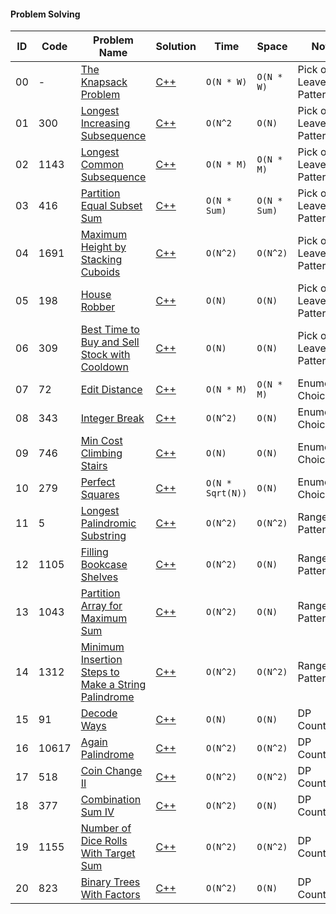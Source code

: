 #### Problem Solving
|ID|  Code  | Problem Name    |  Solution       |  Time           | Space           | Note          | 
|---|----|---------------- | --------------- | --------------- | --------------- | ------------- |
|00|-|[The Knapsack Problem](https://www.spoj.com/problems/KNAPSACK/)|[C++](https://github.com/Ali-Elshorpagi/algorithms/blob/main/DP/pick_or_leave_pattern/SPOJ_Knapsack.cpp)|`O(N * W)`|`O(N * W)`|Pick or Leave Pattern|
|01|300|[Longest Increasing Subsequence](https://leetcode.com/problems/longest-increasing-subsequence/)|[C++](https://github.com/Ali-Elshorpagi/algorithms/blob/main/DP/pick_or_leave_pattern/LeetCode_300.cpp)|`O(N^2`|`O(N)`|Pick or Leave Pattern|
|02|1143|[Longest Common Subsequence](https://leetcode.com/problems/longest-common-subsequence/)|[C++](https://github.com/Ali-Elshorpagi/algorithms/blob/main/DP/pick_or_leave_pattern/LeetCode_1143.cpp)|`O(N * M)`|`O(N * M)`|Pick or Leave Pattern|
|03|416|[Partition Equal Subset Sum](https://leetcode.com/problems/partition-equal-subset-sum/)|[C++](https://github.com/Ali-Elshorpagi/algorithms/blob/main/DP/pick_or_leave_pattern/LeetCode_416.cpp)|`O(N * Sum)`|`O(N * Sum)`|Pick or Leave Pattern|
|04|1691|[Maximum Height by Stacking Cuboids](https://leetcode.com/problems/maximum-height-by-stacking-cuboids/)|[C++](https://github.com/Ali-Elshorpagi/algorithms/blob/main/DP/pick_or_leave_pattern/LeetCode_1691.cpp)|`O(N^2)`|`O(N^2)`|Pick or Leave Pattern|
|05|198|[House Robber](https://leetcode.com/problems/house-robber/)|[C++](https://github.com/Ali-Elshorpagi/algorithms/blob/main/DP/pick_or_leave_pattern/LeetCode_198.cpp)|`O(N)`|`O(N)`|Pick or Leave Pattern|
|06|309|[Best Time to Buy and Sell Stock with Cooldown](https://leetcode.com/problems/best-time-to-buy-and-sell-stock-with-cooldown/)|[C++](https://github.com/Ali-Elshorpagi/algorithms/blob/main/DP/pick_or_leave_pattern/LeetCode_309.cpp)|`O(N)`|`O(N)`|Pick or Leave Pattern|
|07|72|[Edit Distance](https://leetcode.com/problems/edit-distance/)|[C++](https://github.com/Ali-Elshorpagi/algorithms/blob/main/DP/enumerate_choices/LeetCode_72.cpp)|`O(N * M)`|`O(N * M)`|Enumerate Choices|
|08|343|[Integer Break](https://leetcode.com/problems/integer-break/)|[C++](https://github.com/Ali-Elshorpagi/algorithms/blob/main/DP/enumerate_choices/LeetCode_343.cpp)|`O(N^2)`|`O(N)`|Enumerate Choices|
|09|746|[Min Cost Climbing Stairs](https://leetcode.com/problems/min-cost-climbing-stairs/)|[C++](https://github.com/Ali-Elshorpagi/algorithms/blob/main/DP/enumerate_choices/LeetCode_746.cpp)|`O(N)`|`O(N)`|Enumerate Choices|
|10|279|[Perfect Squares](https://leetcode.com/problems/perfect-squares/)|[C++](https://github.com/Ali-Elshorpagi/algorithms/blob/main/DP/enumerate_choices/LeetCode_279.cpp)|`O(N * Sqrt(N))`|`O(N)`|Enumerate Choices|
|11|5|[Longest Palindromic Substring](https://leetcode.com/problems/longest-palindromic-substring/)|[C++](https://github.com/Ali-Elshorpagi/algorithms/blob/main/DP/range_patterns/LeetCode_5.cpp)|`O(N^2)`|`O(N^2)`|Range Patterns|
|12|1105|[Filling Bookcase Shelves](https://leetcode.com/problems/filling-bookcase-shelves/)|[C++](https://github.com/Ali-Elshorpagi/algorithms/blob/main/DP/range_patterns/LeetCode_1105.cpp)|`O(N^2)`|`O(N)`|Range Patterns|
|13|1043|[Partition Array for Maximum Sum](https://leetcode.com/problems/partition-array-for-maximum-sum/)|[C++](https://github.com/Ali-Elshorpagi/algorithms/blob/main/DP/range_patterns/LeetCode_1043.cpp)|`O(N^2)`|`O(N)`|Range Patterns|
|14|1312|[Minimum Insertion Steps to Make a String Palindrome](https://leetcode.com/problems/minimum-insertion-steps-to-make-a-string-palindrome/)|[C++](https://github.com/Ali-Elshorpagi/algorithms/blob/main/DP/range_patterns/LeetCode_1312.cpp)|`O(N^2)`|`O(N^2)`|Range Patterns|
|15|91|[Decode Ways](https://leetcode.com/problems/decode-ways/)|[C++](https://github.com/Ali-Elshorpagi/algorithms/blob/main/DP/dp_counting/LeetCode_91.cpp)|`O(N)`|`O(N)`|DP Counting|
|16|10617|[Again Palindrome](https://onlinejudge.org/index.php?option=com_onlinejudge&Itemid=8&page=show_problem&problem=1558)|[C++](https://github.com/Ali-Elshorpagi/algorithms/blob/main/DP/dp_counting/UVA_10617.cpp)|`O(N^2)`|`O(N^2)`|DP Counting|
|17|518|[Coin Change II](https://leetcode.com/problems/coin-change-2/)|[C++](https://github.com/Ali-Elshorpagi/algorithms/blob/main/DP/dp_counting/LeetCode_518.cpp)|`O(N^2)`|`O(N^2)`|DP Counting|
|18|377|[Combination Sum IV](https://leetcode.com/problems/combination-sum-iv/)|[C++](https://github.com/Ali-Elshorpagi/algorithms/blob/main/DP/dp_counting/LeetCode_377.cpp)|`O(N^2)`|`O(N)`|DP Counting|
|19|1155|[Number of Dice Rolls With Target Sum](https://leetcode.com/problems/number-of-dice-rolls-with-target-sum/)|[C++](https://github.com/Ali-Elshorpagi/algorithms/blob/main/DP/dp_counting/LeetCode_1155.cpp)|`O(N^2)`|`O(N^2)`|DP Counting|
|20|823|[Binary Trees With Factors](https://leetcode.com/problems/binary-trees-with-factors/)|[C++](https://github.com/Ali-Elshorpagi/algorithms/blob/main/DP/dp_counting/LeetCode_823.cpp)|`O(N^2)`|`O(N)`|DP Counting|